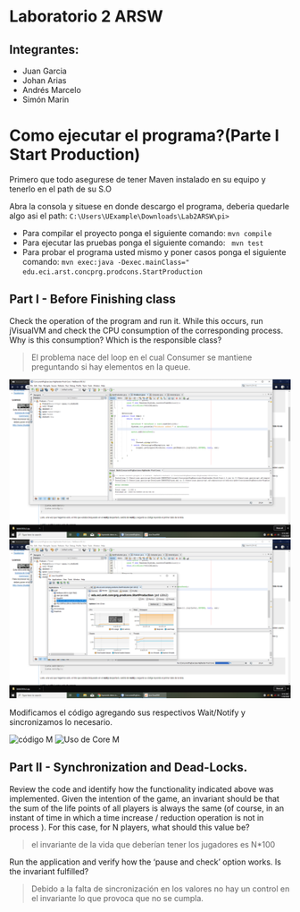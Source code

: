 # Laboratorio 2 ARSW
## Integrantes:

- Juan Garcia
- Johan Arias
- Andrés Marcelo
- Simón Marin

# Como ejecutar el programa?(Parte I Start Production)
Primero que todo asegurese de tener Maven instalado en su equipo y tenerlo en el path de su S.O

Abra la consola y situese en donde descargo el programa, deberia quedarle algo asi el path: ``C:\Users\UExample\Downloads\Lab2ARSW\pi>``

- Para compilar el proyecto ponga el siguiente comando: ``mvn compile``
- Para ejecutar las pruebas ponga el siguiente comando: `` mvn test``
- Para probar el programa usted mismo y poner casos ponga el siguiente comando:
``mvn exec:java -Dexec.mainClass=" edu.eci.arst.concprg.prodcons.StartProduction``


## Part I - Before Finishing class
Check the operation of the program and run it. While this occurs, run jVisualVM and check the CPU consumption of the corresponding process. Why is this consumption? Which is the responsible class? 
> El problema nace del loop en el cual Consumer se mantiene preguntando si hay elementos en la queue.

![código](https://github.com/IJuanchoG/ARSW_LAB2/blob/master/images/SinModificar.png)
![Uso de Core](https://github.com/IJuanchoG/ARSW_LAB2/blob/master/images/SinModificar2.png)

Modificamos el código agregando sus respectivos Wait/Notify y sincronizamos lo necesario.

![código M](https://github.com/IJuanchoG/ARSW_LAB2/tree/master/images/Modificado.png)
![Uso de Core M](https://github.com/IJuanchoG/ARSW_LAB2/tree/master/images/Modificado2.png)

## Part II - Synchronization and Dead-Locks.

Review the code and identify how the functionality indicated above was implemented. Given the intention of the game, an invariant should be that the sum of the life points of all players is always the same (of course, in an instant of time in which a time increase / reduction operation is not in process ). For this case, for N players, what should this value be?
> el invariante de la vida que deberían tener los jugadores es N*100

Run the application and verify how the ‘pause and check’ option works. Is the invariant fulfilled?
> Debido a la falta de sincronización en los valores no hay un control en el invariante lo que provoca que no se cumpla.

